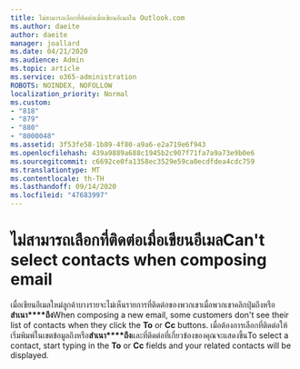 ```yaml
---
title: ไม่สามารถเลือกที่ติดต่อเมื่อเขียนอีเมลใน Outlook.com
ms.author: daeite
author: daeite
manager: joallard
ms.date: 04/21/2020
ms.audience: Admin
ms.topic: article
ms.service: o365-administration
ROBOTS: NOINDEX, NOFOLLOW
localization_priority: Normal
ms.custom:
- "818"
- "879"
- "880"
- "8000048"
ms.assetid: 3f53fe58-1b89-4f80-a9a6-e2a719e6f943
ms.openlocfilehash: 439a9889a688c1945b2c907f71fa7a9a73e9b0e6
ms.sourcegitcommit: c6692ce0fa1358ec3529e59ca0ecdfdea4cdc759
ms.translationtype: MT
ms.contentlocale: th-TH
ms.lasthandoff: 09/14/2020
ms.locfileid: "47683997"
---
```

# <a name="cant-select-contacts-when-composing-email"></a><span data-ttu-id="a6260-102">ไม่สามารถเลือกที่ติดต่อเมื่อเขียนอีเมล</span><span class="sxs-lookup"><span data-stu-id="a6260-102">Can't select contacts when composing email</span></span>

<span data-ttu-id="a6260-103">เมื่อเขียนอีเมลใหม่ลูกค้าบางรายจะไม่เห็นรายการที่ติดต่อของพวกเขาเมื่อพวกเขาคลิกปุ่มถึงหรือ**สำเนา\*\*\*\*ถึง**</span><span class="sxs-lookup"><span data-stu-id="a6260-103">When composing a new email, some customers don't see their list of contacts when they click the **To** or **Cc** buttons.</span></span> <span data-ttu-id="a6260-104">เมื่อต้องการเลือกที่ติดต่อให้เริ่มพิมพ์ในเขตข้อมูลถึงหรือ**สำเนา\*\*\*\*ถึง**และที่ติดต่อที่เกี่ยวข้องของคุณจะแสดงขึ้น</span><span class="sxs-lookup"><span data-stu-id="a6260-104">To select a contact, start typing in the **To** or **Cc** fields and your related contacts will be displayed.</span></span>
